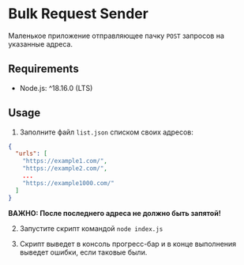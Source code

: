 # Bulk Request Sender

Маленькое приложение отправляющее пачку `POST` запросов на указанные адреса.

## Requirements

- Node.js: ^18.16.0 (LTS)

## Usage

1) Заполните файл `list.json` списком своих адресов:

```json
{
  "urls": [
    "https://example1.com/",
    "https://example2.com/",
    ...
    "https://example1000.com/"
  ]
}
```
**ВАЖНО: После последнего адреса не должно быть запятой!**

2) Запустите скрипт командой `node index.js`

3) Скрипт выведет в консоль прогресс-бар и в конце выполнения выведет ошибки, если таковые были.